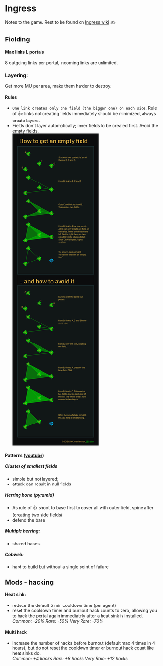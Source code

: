 # Ingress
Notes to the game. Rest to be found on [Ingress wiki](https://ingress.fandom.com/wiki/Ingress_Prime) ✍️

## Fielding
#### Max links L portals
8 outgoing links per portal, incoming links are unlimited.
### Layering:
Get more MU per area, make them harder to destroy.
#### Rules
* ```One link creates only one field (the bigger one) on each side```. Rule of 👍: links not creating fields 
immediately should be minimized, always create layers. 
* Fields don't layer automatically; inner fields to be created first. Avoid the empty fields.  
![](wiki/null_fields.png)
#### Patterns ([youtube](https://www.youtube.com/watch?v=FkHtelZxgtg))
##### Cluster of smallest fields 
* simple but not layered; 
* attack can result in null fields
##### Herring bone (pyramid)
* As rule of :+1: shoot to base first to cover all with outer field, spine after (creating two side fields)
* defend the base
##### Multiple herring:
* shared bases

##### Cobweb:
* hard to build but without a single point of failure

## Mods - hacking
#### Heat sink:
* reduce the default 5 min cooldown time (per agent) 
* reset the cooldown timer and burnout hack counts to zero, allowing you to hack the portal again immediately after a heat sink is installed.
*Common: -20% Rare: -50% Very Rare: -70%*

#### Multi hack
* increase the number of hacks before burnout (default max 4 times in 4 hours), but do not reset the cooldown timer or 
burnout 
hack count like heat sinks do.  
*Common: +4 hacks Rare: +8 hacks Very Rare: +12 hacks*



